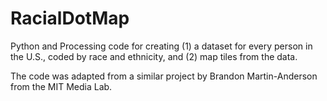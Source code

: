RacialDotMap
============

Python and Processing code for creating (1) a dataset for every person in the U.S., coded by race and ethnicity, and (2) map tiles from the data.

The code was adapted from a similar project by Brandon Martin-Anderson from the MIT Media Lab.

